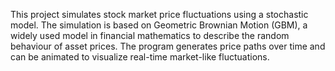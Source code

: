 This project simulates stock market price fluctuations using a stochastic model. 
The simulation is based on Geometric Brownian Motion (GBM), a widely used model in financial mathematics to describe the random behaviour of asset prices. 
The program generates price paths over time and can be animated to visualize real-time market-like fluctuations.

